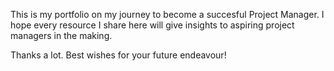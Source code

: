 This is my portfolio on my journey to become a succesful Project Manager. 
I hope every resource I share here will give insights to aspiring project managers in the making.

Thanks a lot. Best wishes for your future endeavour!
